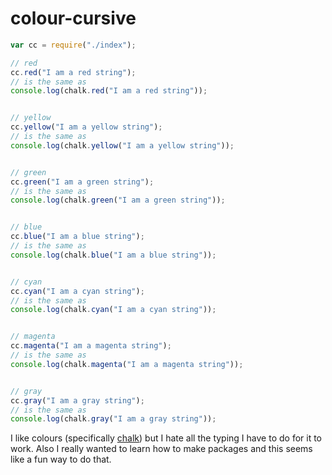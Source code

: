 # colour-cursive

```js
var cc = require("./index");

// red
cc.red("I am a red string");
// is the same as 
console.log(chalk.red("I am a red string"));


// yellow
cc.yellow("I am a yellow string");
// is the same as 
console.log(chalk.yellow("I am a yellow string"));


// green
cc.green("I am a green string");
// is the same as 
console.log(chalk.green("I am a green string"));


// blue
cc.blue("I am a blue string");
// is the same as 
console.log(chalk.blue("I am a blue string"));


// cyan
cc.cyan("I am a cyan string");
// is the same as 
console.log(chalk.cyan("I am a cyan string"));


// magenta
cc.magenta("I am a magenta string");
// is the same as 
console.log(chalk.magenta("I am a magenta string"));


// gray
cc.gray("I am a gray string");
// is the same as 
console.log(chalk.gray("I am a gray string"));

```

I like colours (specifically [chalk](https://www.npmjs.com/package/chalk)) but I hate all the typing I have to do for it to work. Also I really wanted to learn how to make packages and this seems like a fun way to do that.